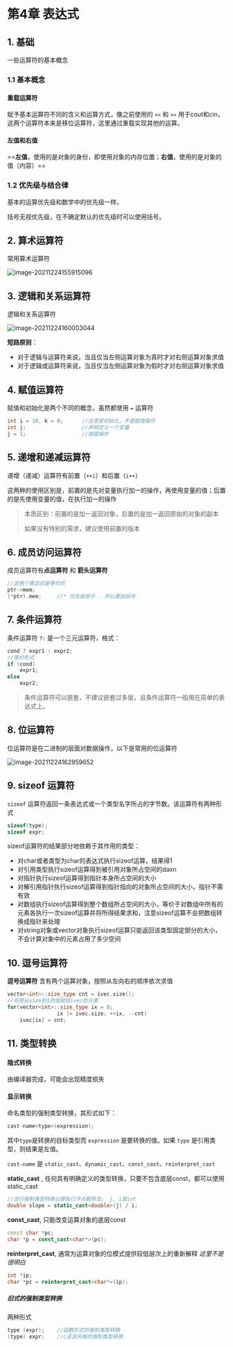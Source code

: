 # 第4章  表达式



## 1. 基础

一些运算符的基本概念

### 1.1 基本概念

 #### 重载运算符

赋予基本运算符不同的含义和运算方式，像之前使用的 `<<` 和 `>>` 用于cout和cin，这两个运算符本来是移位运算符，这里通过重载实现其他的运算。



#### 左值和右值

==**左值**，使用的是对象的身份，即使用对象的内存位置；**右值**，使用的是对象的值（内容）==



### 1.2 优先级与结合律

基本的运算优先级和数学中的优先级一样。

括号无视优先级，在不确定默认的优先级时可以使用括号。





## 2. 算术运算符

常用算术运算符

![image-20211224155915096](https://kinvy-images.oss-cn-beijing.aliyuncs.com/Images/image-20211224155915096.png)



## 3. 逻辑和关系运算符

 逻辑和关系运算符

![image-20211224160003044](https://kinvy-images.oss-cn-beijing.aliyuncs.com/Images/image-20211224160003044.png)



**短路原则**：

- 对于逻辑与运算符来说，当且仅当左侧运算对象为真时才对右侧运算对象求值
- 对于逻辑或运算符来说，当且仅当左侧运算对象为假时才对右侧运算对象求值





## 4. 赋值运算符

赋值和初始化是两个不同的概念，虽然都使用 `=` 运算符

```cpp
int i = 10, k = 0;		//这里是初始化，不是赋值操作
int j;					//声明定义一个变量
j = 1;					//赋值操作
```





## 5. 递增和递减运算符

递增（递减）运算符有前置（`++i`）和后置（`i++`）

这两种的使用区别是，前置的是先对变量执行加一的操作，再使用变量的值；后置的是先使用变量的值，在执行加一的操作

> 本质区别：前置的是加一返回对象，后置的是加一返回原始的对象的副本
>
> 如果没有特别的需求，建议使用前置的版本





## 6. 成员访问运算符

成员运算符有**点运算符** 和 **箭头运算符**

```cpp
//这两个表达式是等价的
ptr->mem;
(*ptr).mem;		//* 优先级低于 . 所以要加括号
```



## 7. 条件运算符

条件运算符 `?:` 是一个三元运算符，格式：

```cpp
cond ? expr1 : expr2;
//等价形式
if (cond)
    expr1;
else
    expr2;
```

 

> 条件运算符可以嵌套，不建议嵌套过多层，且条件运算符一般用在简单的表达式上。





## 8. 位运算符

位运算符是在二进制的层面对数据操作，以下是常用的位运算符

![image-20211224162959652](https://kinvy-images.oss-cn-beijing.aliyuncs.com/Images/image-20211224162959652.png)



## 9. sizeof 运算符

`sizeof` 运算符返回一条表达式或一个类型名字所占的字节数。该运算符有两种形式

```cpp
sizeof(type);
sizeof expr;
```



sizeof运算符的结果部分地依赖于其作用的类型：

- 对char或者类型为char的表达式执行sizeof运算，结果得1
- 对引用类型执行sizeof运算得到被引用对象所占空间的daxn
- 对指针执行sizeof运算得到指针本身所占空间的大小
- 对解引用指针执行sizeof运算得到指针指向的对象所占空间的大小，指针不需有效
- 对数组执行sizeof运算得到整个数组所占空间的大小，等价于对数组中所有的元素各执行一次sizeof运算并将所得结果求和，注意sizeof运算不会把数组转换成指针来处理
- 对string对象或vector对象执行sizeof运算只能返回该类型固定部分的大小，不会计算对象中的元素占用了多少空间





## 10. 逗号运算符

 **逗号运算符** 含有两个运算对象，按照从左向右的顺序依次求值

```cpp
vector<int>::size_type cnt = ivec.size();
//将把从size到1的值赋给ivec的元素
for(vector<int>::size_type ix = 0; 
   				ix != ivec.size; ++ix, --cnt)
    ivec[ix] = cnt;
```



## 11. 类型转换

#### 隐式转换

由编译器完成，可能会出现精度损失



#### 显示转换

命名类型的强制类型转换，其形式如下：

```cpp
cast-name<type>(expression);
```

其中`type`是转换的目标类型而 `expression` 是要转换的值。如果 `type` 是引用类型，则结果是左值。

 `cast-name` 是 `static_cast`、`dynamic_cast`、`const_cast`、`reinterpret_cast`



**static_cast** , 任何具有明确定义的类型转换，只要不包含底层const，都可以使用static_cast

```cpp
//进行强制类型转换以便执行浮点数除法， j, i是int
double slope = static_cast<double>(j) / i;
```



**const_cast**, 只能改变运算对象的底层const

```cpp
const char *pc;
char *p = const_cast<char*>(pc);
```



**reinterpret_cast**, 通常为运算对象的位模式提供较低层次上的重新解释  *这里不是很明白*

```cpp
int *ip;
char *pc = reinterpret_cast<char*>(ip);
```



##### 旧式的强制类型转换

两种形式

```cpp
type (expr);	//函数形式的强制类型转换
(type) expr;	//c语言风格的强制类型转换
```







